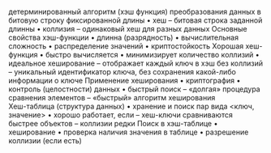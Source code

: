 детерминированный алгоритм (хэш функция) преобразования данных в битовую строку фиксированной длины 
• хеш – битовая строка заданной длинны 
• коллизия – одинаковый хеш для разных данных  Основные свойства хэш-функции 
• длинна (разрядность) 
• вычислительная сложность 
• распределение значений 
• криптостойкость 
Хорошая хеш-функция 
• быстро вычисляется 
• минимизирует количество коллизий 
• идеальное хеширование – отображает каждый ключ в хэш без коллизий – уникальный идентификатор ключа, без сохранения какой-либо информации о ключе Применение хеширования 
• криптография 
• контроль (целостности) данных 
• быстрый поиск – «долгая» процедура сравнения элементов – «быстрый» алгоритм хеширования  
Хеш-таблица (структура данных) 
• хранение и поиск пар вида <ключ, значение> 
• хорошо работает, если – хеш-ключи сравниваются быстрее объектов – коллизии редки 
Поиск в хэш-таблице 
• хеширование 
• проверка наличия значения в таблице 
• разрешение коллизии (если есть)
